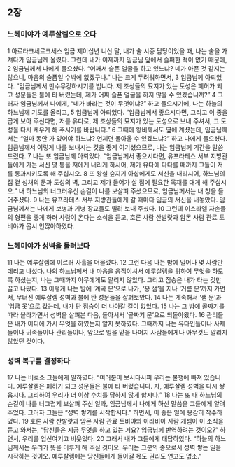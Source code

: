 ## 2장
### 느헤미야가 예루살렘으로 오다
1 아르타크세르크세스 임금 제이십년 니산 달, 내가 술 시중 담당이었을 때, 나는 술을 가져다가 임금님께 올렸다. 그런데 내가 이제까지 임금님 앞에서 슬퍼한 적이 없기 때문에,
2 임금님께서 나에게 물으셨다. “어째서 슬픈 얼굴을 하고 있느냐? 네가 아픈 것 같지는 않으니, 마음의 슬픔일 수밖에 없겠구나.” 나는 크게 두려워하면서,
3 임금님께 아뢰었다. “임금님께서 만수무강하시기를 빕니다. 제 조상들의 묘지가 있는 도성은 폐허가 되고 성문들은 불에 타 버렸는데, 제가 어찌 슬픈 얼굴을 하지 않을 수 있겠습니까?”
4 그러자 임금님께서 나에게, “네가 바라는 것이 무엇이냐?” 하고 물으시기에, 나는 하늘의 하느님께 기도를 올리고,
5 임금님께 아뢰었다. “임금님께서 좋으시다면, 그리고 이 종을 곱게 보아 주신다면, 저를 유다로, 제 조상들의 묘지가 있는 도성으로 보내 주셔서, 그 도성을 다시 세우게 해 주시기를 바랍니다.”
6 그때에 왕비께서도 옆에 계셨는데, 임금님께서는 “얼마 동안 가 있어야 하느냐? 언제면 돌아올 수 있겠느냐?” 하고 나에게 물으셨다. 임금님께서 이렇게 나를 보내시는 것을 좋게 여기셨으므로, 나는 임금님께 기간을 말씀드렸다.
7 나는 또 임금님께 아뢰었다. “임금님께서 좋으시다면, 유프라테스 서부 지방관들에게 가는 서신 몇 통을 저에게 내리게 하시어, 제가 유다에 다다를 때까지 그들이 저를 통과시키도록 해 주십시오.
8 또 왕실 숲지기 아삽에게도 서신을 내리시어, 하느님의 집 곁 성채의 문과 도성의 벽, 그리고 제가 들어가 살 집에 필요한 목재를 대게 해 주십시오.” 내 하느님의 너그러우신 손길이 나를 보살펴 주셨으므로, 임금님께서는 내 청을 들어주셨다.
9 나는 유프라테스 서부 지방관들에게 갈 때마다 임금의 서신을 내놓았다. 임금님께서는 나에게 보병과 기병 장교들도 딸려 보내 주셨다.
10 그런데 이스라엘 자손들의 형편을 좋게 하러 사람이 온다는 소식을 듣고, 호론 사람 산발랏과 암몬 사람 관료 토비야가 몹시 언짢아하였다.
### 느헤미야가 성벽을 둘러보다
11 나는 예루살렘에 이르러 사흘을 머물렀다.
12 그런 다음 나는 밤에 일어나 몇 사람만 데리고 나섰다. 나의 하느님께서 내 마음을 움직이셔서 예루살렘을 위하여 무엇을 하도록 하셨는지, 나는 그때까지 아무에게도 알리지 않았다. 그리고 짐승은 내가 타는 것만 끌고 나왔다.
13 이렇게 나는 밤에 ‘계곡 문’으로 나가, ‘용 샘’을 지나 ‘거름 문’까지 가면서, 무너진 예루살렘 성벽과 불에 탄 성문들을 살펴보았다.
14 나는 계속해서 ‘샘 문’과 ‘임금 못’으로 갔는데, 내가 탄 짐승이 더 나아갈 길이 없었다.
15 나는 그 밤에 골짜기를 따라 올라가면서 성벽을 살펴본 다음, 돌아서서 ‘골짜기 문’으로 되돌아왔다.
16 관리들은 내가 어디에 가서 무엇을 하였는지 알지 못하였다. 그때까지 나는 유다인들이나 사제들이나 귀족들이나 관리들이나, 앞으로 일을 맡을 나머지 사람들에게나 아무것도 알리지 않았던 것이다.
### 성벽 복구를 결정하다
17 나는 비로소 그들에게 말하였다. “여러분이 보시다시피 우리는 불행에 빠져 있습니다. 예루살렘은 폐허가 되고 성문들은 불에 타 버렸습니다. 자, 예루살렘 성벽을 다시 쌓읍시다. 그리하여 우리가 더 이상 수치를 당하지 않게 합시다.”
18 나는 또 내 하느님의 손길이 나를 너그럽게 보살펴 주신 일과, 임금님께서 나에게 하신 말씀을 그들에게 알려 주었다. 그러자 그들은 “성벽 쌓기를 시작합시다.” 하면서, 이 좋은 일에 용감히 착수하였다.
19 호론 사람 산발랏과 암몬 사람 관료 토비야와 아라비아 사람 게셈이 이 소식을 듣고 와서는, “당신들은 지금 무엇을 하고 있는 거요? 임금님께 반역하려는 것이오?” 하면서, 우리를 업신여기고 비웃었다.
20 그래서 내가 그들에게 대답하였다. “하늘의 하느님께서는 우리가 뜻을 이루게 해 주실 것이오. 우리는 그분의 종으로서 성벽 쌓는 일을 시작하는 것이오. 예루살렘에는 당신들에게 돌아갈 몫도 권리도 연고도 없소.”
